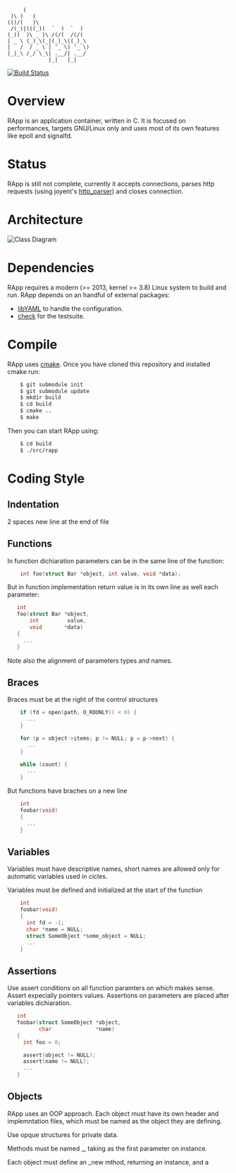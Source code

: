          (
     )\ )   (
    (()/(   )\
     /(_)|(((_)(  `  )  `  )
    (_))  )\ _ )\ /(/(  /(/(
    | _ \ (_)_\(_|(_)_\((_)_\
    |   /  / _ \ | '_ \) '_ \)
    |_|_\ /_/ \_\| .__/| .__/
                 |_|   |_|


[![Build Status](https://secure.travis-ci.org/rugginoso/rapp.png?branch=develop)](https://travis-ci.org/rugginoso/rapp)

Overview
========
RApp is an application container, written in C.
It is focused on performances, targets GNU/Linux only and uses most of its own
features like epoll and signalfd.


Status
======
RApp is still not complete, currently it accepts connections, parses http
requests (using joyent's [http_parser](https://github.com/joyent/http-parser))
and closes connection.


Architecture
============
![Class Diagram](http://yuml.me/f8c29e8b)


Dependencies
============
RApp requires a modern (>= 2013, kernel >= 3.8) Linux system to build and run.
RApp depends on an handful of external packages:

* [libYAML](http://pyyaml.org/wiki/LibYAML) to handle the configuration.
* [check](http://check.sf.net) for the testsuite.


Compile
=======
RApp uses [cmake](http://www.cmake.org/). Once you have cloned this repository
and installed cmake run:
```bash
    $ git submodule init
    $ git submodule update
    $ mkdir build
    $ cd build
    $ cmake ..
    $ make
```
Then you can start RApp using:
```bash
    $ cd build
    $ ./src/rapp
```

Coding Style
============

Indentation
-----------
2 spaces
new line at the end of file

Functions
---------
In function dichiaration parameters can be in the same line of the function:

```c
    int foo(struct Bar *object, int value, void *data);
```

But in function implementation return value is in its own line as well each parameter:

```c
   int
   foo(struct Bar *object,
       int         value,
       void       *data)
   {
     ...
   }
```

Note also the alignment of parameters types and names.

Braces
------
Braces must be at the right of the control structures

```c
    if (fd = open(path, O_RDONLY)) < 0) {
      ...
    }

    for (p = object->items; p != NULL; p = p->next) {
      ...
    }

    while (count) {
      ...
    }
```

But functions have braches on a new line

```c
    int
    foobar(void)
    {
      ...
    }
```

Variables
---------
Variables must have descriptive names, short names are allowed only for
automatic variables used in cicles.

Variables must be defined and initialized at the start of the function

```c
    int
    foobar(void)
    {
      int fd = -1;
      char *name = NULL;
      struct SomeObject *some_object = NULL;
      ...
    }
```

Assertions
----------
Use assert conditions on all function paramters on which makes sense. Assert expecially
pointers values.
Assertions on parameters are placed after variables dichiaration.

```c
   int
   foobar(struct SomeObject *object,
          char              *name)
   {
     int foo = 0;

     assert(object != NULL);
     assert(name != NULL);
     ...
   }

```

Objects
-------
RApp uses an OOP approach. Each object must have its own header and implemntation files, which must be named as the object they are defining.

Use opque structures for private data.

Methods must be named <object>_<action>, taking as the first parameter on <object> instance.

Each object must define an <object>_new mthod, returning an <object> instance, and a <object>_destroy method,
returning void and taking an <object> instance as the only parameter.


```c
   struct SomeObject;

   struct SomeObject *some_object_new(void);
   void some_object_destroy(struct SomeObject *some_object);

   void some_object_do_action(struct SomeObject *some_object, int foo);
```

Includes
--------
Includes should be grouped by scope, divided by one empty line.
System includes must come first, applications ones after.


```c
   #include <stdlib.h>
   #include <string.h>

   #include <sys/types.h>
   #include <sys/stat.h>

   #include "someotherobject.h"
   #include "someobject.h"
```

License
=======
RApp is realeased under the GPLv2.
